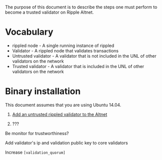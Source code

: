 The purpose of this document is to describe the steps one must perform to become
a trusted validator on Ripple Altnet.

# Vocabulary

- rippled node - A single running instance of rippled
- Validator - A rippled node that validates transactions
- Untrusted validator - A validator that is not included in the UNL of other validators on the network
- Trusted validator - A validator that is included in the UNL of other validators on the network

# Binary installation

This document assumes that you are using Ubuntu 14.04.

1. [Add an untrusted rippled validator to the Altnet](rippled-untrusted-validator.html)

2. ???

Be monitor for trustworthiness?

Add validator's ip and validation public key to core validators

Increase `[validation_quorum]`
